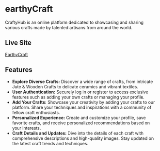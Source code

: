# earthyCraft

CraftyHub is an online platform dedicated to showcasing and sharing various crafts made by talented artisans from around the world.

## Live Site

[EarthyCraft](https://laterwillbeadded.com)

## Features

- **Explore Diverse Crafts:** Discover a wide range of crafts, from intricate Jute & Wooden Crafts to delicate ceramics and vibrant textiles.
- **User Authentication:** Securely log in or register to access exclusive features such as adding your own crafts or managing your profile.
- **Add Your Crafts:** Showcase your creativity by adding your crafts to our platform. Share your techniques and inspirations with a community of fellow craft enthusiasts.
- **Personalized Experience:** Create and customize your profile, save favorite crafts, and receive personalized recommendations based on your interests.
- **Craft Details and Updates:** Dive into the details of each craft with comprehensive descriptions and high-quality images. Stay updated on the latest craft trends and techniques.

